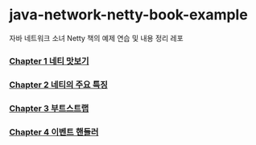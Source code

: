 # java-network-netty-book-example

자바 네트워크 소녀 Netty 책의 예제 연습 및 내용 정리 레포


### [Chapter 1 네티 맛보기](https://github.com/junwoochoi/java-network-netty-book-example/tree/master/src/main/java/ch1)
### [Chapter 2 네티의 주요 특징](https://github.com/junwoochoi/java-network-netty-book-example/tree/master/src/main/java/ch2)
### [Chapter 3 부트스트랩](https://github.com/junwoochoi/java-network-netty-book-example/tree/master/src/main/java/ch3)
### [Chapter 4 이벤트 핸들러](https://github.com/junwoochoi/java-network-netty-book-example/tree/master/src/main/java/ch4)
